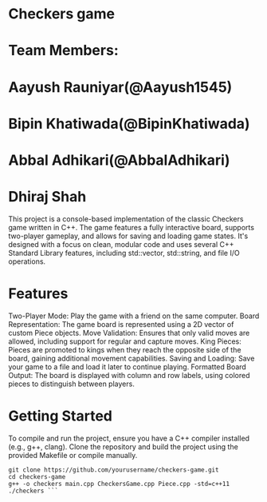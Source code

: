 # Checkers game
# Team Members:
# Aayush Rauniyar(@Aayush1545)
# Bipin Khatiwada(@BipinKhatiwada)
# Abbal Adhikari(@AbbalAdhikari)
# Dhiraj Shah

This project is a console-based implementation of the classic Checkers game written in C++. The game features a fully interactive board, supports two-player gameplay, and allows for saving and loading game states. It's designed with a focus on clean, modular code and uses several C++ Standard Library features, including std::vector, std::string, and file I/O operations.

# Features
Two-Player Mode: Play the game with a friend on the same computer.
Board Representation: The game board is represented using a 2D vector of custom Piece objects.
Move Validation: Ensures that only valid moves are allowed, including support for regular and capture moves.
King Pieces: Pieces are promoted to kings when they reach the opposite side of the board, gaining additional movement capabilities.
Saving and Loading: Save your game to a file and load it later to continue playing.
Formatted Board Output: The board is displayed with column and row labels, using colored pieces to distinguish between players.

# Getting Started
To compile and run the project, ensure you have a C++ compiler installed (e.g., g++, clang). Clone the repository and build the project using the provided Makefile or compile manually.

```
git clone https://github.com/yourusername/checkers-game.git
cd checkers-game
g++ -o checkers main.cpp CheckersGame.cpp Piece.cpp -std=c++11
./checkers ```
 
